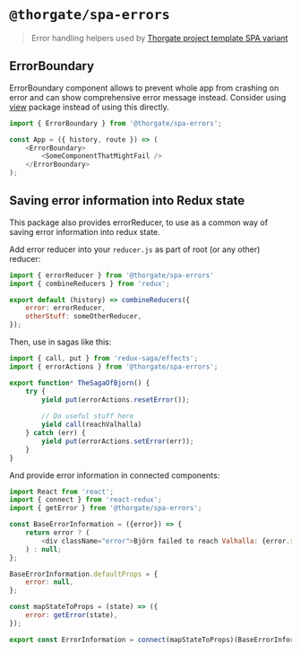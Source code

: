 # `@thorgate/spa-errors`

> Error handling helpers used by [Thorgate project template SPA variant](https://gitlab.com/thorgate-public/django-project-template/tree/spa)

## ErrorBoundary
ErrorBoundary component allows to prevent whole app from crashing on error and can show 
comprehensive error message instead. Consider using [view](https://github.com/thorgate/tg-spa-utils/tree/master/packages/view/README.md) package instead
of using this directly.

```javascript
import { ErrorBoundary } from '@thorgate/spa-errors';

const App = ({ history, route }) => (
    <ErrorBoundary>
        <SomeComponentThatMightFail />
    </ErrorBoundary>
);
```


## Saving error information into Redux state
This package also provides errorReducer, to use as a common way of saving error information into redux state. 

Add error reducer into your `reducer.js` as part of root (or any other) reducer:
```javascript
import { errorReducer } from '@thorgate/spa-errors'
import { combineReducers } from 'redux';

export default (history) => combineReducers({
    error: errorReducer,
    otherStuff: someOtherReducer,
});
```

Then, use in sagas like this:
```javascript
import { call, put } from 'redux-saga/effects';
import { errorActions } from '@thorgate/spa-errors';

export function* TheSagaOfBjorn() {
    try {
        yield put(errorActions.resetError());
        
        // Do useful stuff here
        yield call(reachValhalla)
    } catch (err) {
        yield put(errorActions.setError(err));
    }
}
```

And provide error information in connected components:
```javascript
import React from 'react';
import { connect } from 'react-redux';
import { getError } from '@thorgate/spa-errors';

const BaseErrorInformation = ({error}) => {
    return error ? (
        <div className="error">Bjôrn failed to reach Valhalla: {error.statusCode}.</div>
    ) : null;
};

BaseErrorInformation.defaultProps = {
    error: null,
};

const mapStateToProps = (state) => ({
    error: getError(state),
});

export const ErrorInformation = connect(mapStateToProps)(BaseErrorInformation);

```
